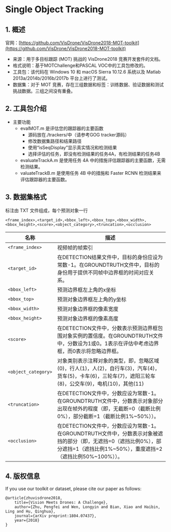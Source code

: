 # Single Object Tracking

## 1. 概述

官网：[https://github.com/VisDrone/VisDrone2018-MOT-toolkit](https://github.com/VisDrone/VisDrone2018-MOT-toolkit)

- 来源：用于多目标跟踪 (MOT) 挑战的 VisDrone2018 竞赛开发套件的文档。
- 格式说明：基于MOTChallenge和PASCAL VOC中的工具包修改的。
- 工具包：该代码在 Windows 10 和 macOS Sierra 10.12.6 系统以及 Matlab 2013a/2014b/2016b/2017b 平台上进行了测试。
- 数据集：对于 MOT 竞赛，存在三组数据和标签：训练数据、验证数据和测试挑战数据。三组之间没有重叠。

## 2. 工具包介绍

- 主要功能
    - evalMOT.m 是评估您的跟踪器的主要函数
        - 源码放在./trackers/中（请参考GOG tracker源码）
        - 修改数据集路径和结果路径
        - 使用“isSeqDisplay”显示真实情况和检测结果
        - 选择评估的任务，即没有检测结果的任务4A，有检测结果的任务4B
    - evaluateTrackA.m 是使用任务 4A 中的措施评估跟踪器的主要函数，无需检测结果。
    - valuateTrackB.m 是使用任务 4B 中的措施和 Faster RCNN 检测结果来评估跟踪器的主要函数。

## 3. 数据集格式

标注由 TXT 文件组成，每个预测对象一行

```text
<frame_index>,<target_id>,<bbox_left>,<bbox_top>,<bbox_width>,<bbox_height>,<score>,<object_category>,<truncation>,<occlusion>
```

| 名称                  | 描述                                                                                                               |
|---------------------|------------------------------------------------------------------------------------------------------------------|
| `<frame_index>`     | 视频帧的帧索引                                                                                                          |
| `<target_id>`       | 在DETECTION结果文件中，目标的身份应设为常数-1。在GROUNDTRUTH文件中，目标的身份用于提供不同帧中边界框的时间对应关系。                                            |
| `<bbox_left>`       | 预测边界框左上角的x坐标                                                                                                     |
| `<bbox_top>`        | 预测对象边界框左上角的y坐标                                                                                                   |
| `<bbox_width>`      | 预测对象边界框的像素宽度                                                                                                     |
| `<bbox_height>`     | 预测对象边界框的像素高度                                                                                                     |
| `<score>`           | 在DETECTION文件中，分数表示预测边界框包围对象实例的置信度。在GROUNDTRUTH文件中，分数设为1或0。1表示在评估中考虑边界框，而0表示将忽略边界框。                               |
| `<object_category>` | 对象类别表示注释对象的类型，即，忽略区域(0)，行人(1)，人(2)，自行车(3)，汽车(4)，货车(5)，卡车(6)，三轮车(7)，遮阳三轮车(8)，公交车(9)，电机(10)，其他(11)                 |
| `<truncation>`      | 在DETECTION文件中，分数应设为常数-1。在GROUNDTRUTH文件中，分数表示对象部分出现在帧外的程度（即，无截断=0（截断比例0%），部分截断=1（截断比例1%~50%））。                    |
| `<occlusion>`       | 在DETECTION文件中，分数应设为常数-1。在GROUNDTRUTH文件中，分数表示对象被遮挡的部分（即，无遮挡=0（遮挡比例0%），部分遮挡=1（遮挡比例1%\~50%），重度遮挡=2（遮挡比例50%\~100%））。 |

## 4. 版权信息

If you use our toolkit or dataset, please cite our paper as follows:

```text
@article{zhuvisdrone2018,
    title={Vision Meets Drones: A Challenge},
    author={Zhu, Pengfei and Wen, Longyin and Bian, Xiao and Haibin, Ling and Hu, Qinghua},
    journal={arXiv preprint:1804.07437},
    year={2018}
}
```